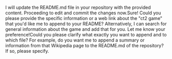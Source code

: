 I will update the README.md file in your repository with the provided content. Proceeding to edit and commit the changes now.Sure! Could you please provide the specific information or a web link about the "ct2 game" that you'd like me to append to your README? Alternatively, I can search for general information about the game and add that for you. Let me know your preference!Could you please clarify what exactly you want to append and to which file? For example, do you want me to append a summary or information from that Wikipedia page to the README.md of the repository? If so, please specify.